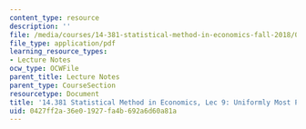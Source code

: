 ```yaml
---
content_type: resource
description: ''
file: /media/courses/14-381-statistical-method-in-economics-fall-2018/0427ff2a36e01927fa4b692a6d60a81a_MIT14_381F18_lec9.pdf
file_type: application/pdf
learning_resource_types:
- Lecture Notes
ocw_type: OCWFile
parent_title: Lecture Notes
parent_type: CourseSection
resourcetype: Document
title: '14.381 Statistical Method in Economics, Lec 9: Uniformly Most Powerful Tests'
uid: 0427ff2a-36e0-1927-fa4b-692a6d60a81a
---
```


